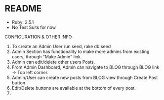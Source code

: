 # README

* Ruby: 2.5.1
* No Test Suits for now 

CONFIGURATION & OTHER INFO
1. To create an Admin User run seed, 
    rake db:seed
2. Admin Section has functionality to make more admins from existing users, through "Make Admin" link.
3. Admin can edit/delete other users Posts.
4. From Admin Dashboard, Admin can navigate to BLOG through BLOG link -> Top left corner.
5. Admin/User can create new posts from BLOG view through Create Post button.
6. Edit/Delete buttons are available at the bottom of every post.
7. 
